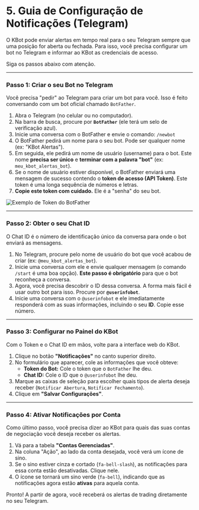 # 5. Guia de Configuração de Notificações (Telegram)

O KBot pode enviar alertas em tempo real para o seu Telegram sempre que uma posição for aberta ou fechada. Para isso, você precisa configurar um bot no Telegram e informar ao KBot as credenciais de acesso.

Siga os passos abaixo com atenção.

---

### Passo 1: Criar o seu Bot no Telegram

Você precisa "pedir" ao Telegram para criar um bot para você. Isso é feito conversando com um bot oficial chamado `BotFather`.

1.  Abra o Telegram (no celular ou no computador).
2.  Na barra de busca, procure por **`BotFather`** (ele terá um selo de verificação azul).
3.  Inicie uma conversa com o BotFather e envie o comando:
    `/newbot`
4.  O BotFather pedirá um nome para o seu bot. Pode ser qualquer nome (ex: "KBot Alertas").
5.  Em seguida, ele pedirá um nome de usuário (username) para o bot. Este nome **precisa ser único** e **terminar com a palavra "bot"** (ex: `meu_kbot_alertas_bot`).
6.  Se o nome de usuário estiver disponível, o BotFather enviará uma mensagem de sucesso contendo o **token de acesso (API Token)**. Este token é uma longa sequência de números e letras.
7.  **Copie este token com cuidado.** Ele é a "senha" do seu bot.

![Exemplo de Token do BotFather](https://i.imgur.com/8x234d3.png)

---

### Passo 2: Obter o seu Chat ID

O Chat ID é o número de identificação único da conversa para onde o bot enviará as mensagens.

1.  No Telegram, procure pelo nome de usuário do bot que você acabou de criar (ex: `@meu_kbot_alertas_bot`).
2.  Inicie uma conversa com ele e envie qualquer mensagem (o comando `/start` é uma boa opção). **Este passo é obrigatório** para que o bot reconheça a conversa.
3.  Agora, você precisa descobrir o ID dessa conversa. A forma mais fácil é usar outro bot para isso. Procure por **`@userinfobot`**.
4.  Inicie uma conversa com o `@userinfobot` e ele imediatamente responderá com as suas informações, incluindo o seu **ID**. Copie esse número.

---

### Passo 3: Configurar no Painel do KBot

Com o Token e o Chat ID em mãos, volte para a interface web do KBot.

1.  Clique no botão **"Notificações"** no canto superior direito.
2.  No formulário que aparecer, cole as informações que você obteve:
    - **Token do Bot:** Cole o token que o `BotFather` lhe deu.
    - **Chat ID:** Cole o ID que o `@userinfobot` lhe deu.
3.  Marque as caixas de seleção para escolher quais tipos de alerta deseja receber (`Notificar Abertura`, `Notificar Fechamento`).
4.  Clique em **"Salvar Configurações"**.

---

### Passo 4: Ativar Notificações por Conta

Como último passo, você precisa dizer ao KBot para quais das suas contas de negociação você deseja receber os alertas.

1.  Vá para a tabela **"Contas Gerenciadas"**.
2.  Na coluna "Ação", ao lado da conta desejada, você verá um ícone de sino.
3.  Se o sino estiver cinza e cortado (`fa-bell-slash`), as notificações para essa conta estão desativadas. Clique nele.
4.  O ícone se tornará um sino verde (`fa-bell`), indicando que as notificações agora estão **ativas** para aquela conta.

Pronto! A partir de agora, você receberá os alertas de trading diretamente no seu Telegram.